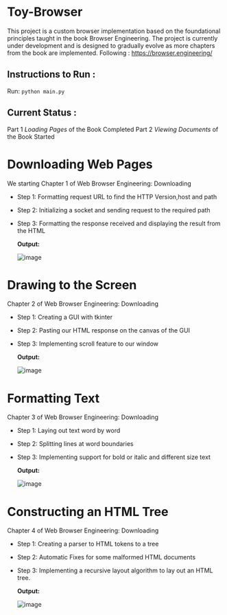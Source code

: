# Toy-Browser

This project is a custom browser implementation based on the foundational principles taught in the book Browser Engineering. The project is currently under development and is designed to gradually evolve as more chapters from the book are implemented.
Following : https://browser.engineering/

## Instructions to Run : 

Run: ```python main.py```

## Current Status : 

Part 1 _Loading Pages_ of the Book Completed
Part 2 _Viewing Documents_ of the Book Started


# Downloading Web Pages

We starting Chapter 1 of Web Browser Engineering: Downloading

* Step 1: Formatting request URL to find the HTTP Version,host and path 
* Step 2: Initializing a socket and sending request to the required path 
* Step 3: Formatting the response received and displaying the result from the HTML

  **Output:**

  ![image](https://github.com/user-attachments/assets/3f3d12b1-ea27-4c15-97e6-a0c2ccb42ac4)


# Drawing to the Screen

Chapter 2 of Web Browser Engineering: Downloading

* Step 1: Creating a GUI with tkinter 
* Step 2: Pasting our HTML response on the canvas of the GUI 
* Step 3: Implementing scroll feature to our window

  **Output:**

  ![image](https://github.com/user-attachments/assets/868df2ec-ff82-4783-b3a6-369a2f4e9e83)


# Formatting Text

Chapter 3 of Web Browser Engineering: Downloading

* Step 1: Laying out text word by word 
* Step 2: Splitting lines at word boundaries 
* Step 3: Implementing support for bold or italic and different size text

  **Output:**

  ![image](https://github.com/user-attachments/assets/f46113df-4c04-48a1-b9e4-a46d3e82ec44)


# Constructing an HTML Tree

Chapter 4 of Web Browser Engineering: Downloading

* Step 1: Creating a parser to HTML tokens to a tree
* Step 2: Automatic Fixes for some malformed HTML documents 
* Step 3: Implementing a recursive layout algorithm to lay out an HTML tree.

  **Output:**

  ![image](https://github.com/user-attachments/assets/f5112ec0-ea1d-4497-b6d7-0a1d68d3e653)


  

